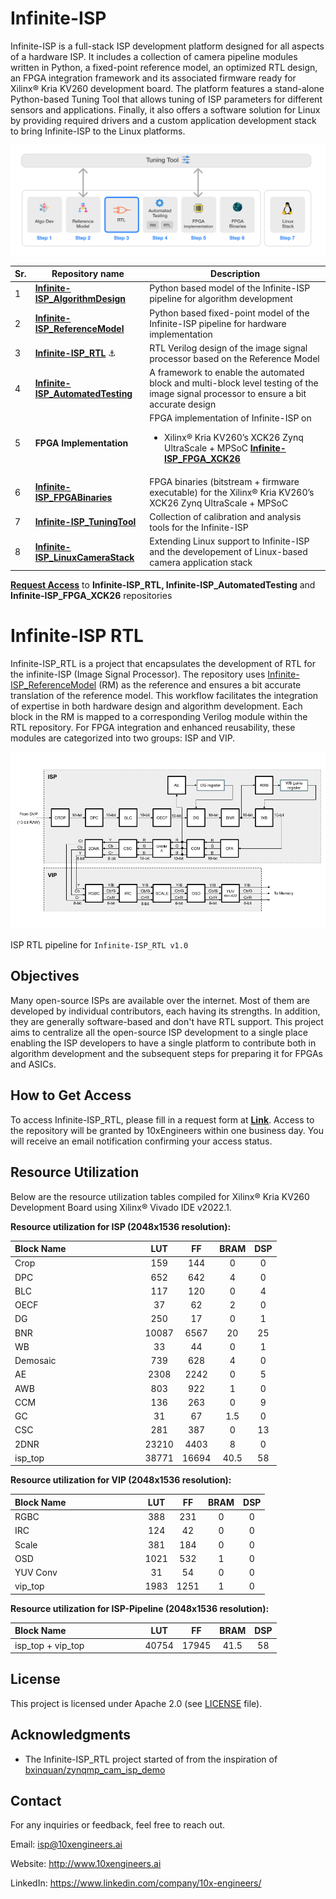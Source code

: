 
# Infinite-ISP
Infinite-ISP is a full-stack ISP development platform designed for all aspects of a hardware ISP. It includes a collection of camera pipeline modules written in Python, a fixed-point reference model, an optimized RTL design, an FPGA integration framework and its associated firmware ready for Xilinx® Kria KV260 development board. The platform features a stand-alone Python-based Tuning Tool that allows tuning of ISP parameters for different sensors and applications. Finally, it also offers a software solution for Linux by providing required drivers and a custom application development stack to bring Infinite-ISP to the Linux platforms.


![](doc/assets/Infinite-ISP_Repo_Flow.png)

| Sr.     | Repository name        | Description      | 
|---------| -------------  | ------------- |
| 1  | **[Infinite-ISP_AlgorithmDesign](https://github.com/10x-Engineers/Infinite-ISP)**  | Python based model of the Infinite-ISP pipeline for algorithm development |
| 2  | **[Infinite-ISP_ReferenceModel](https://github.com/10x-Engineers/Infinite-ISP_ReferenceModel)**                      | Python based fixed-point model of the Infinite-ISP pipeline for hardware implementation |
| 3  | **[Infinite-ISP_RTL](https://github.com/10x-Engineers/Infinite-ISP_RTL)** :anchor:  | RTL Verilog design of the image signal processor based on the Reference Model |
| 4  | **[Infinite-ISP_AutomatedTesting](https://github.com/10x-Engineers/Infinite-ISP_AutomatedTesting)** | A framework to enable the automated block and multi-block level testing of the image signal processor to ensure a bit accurate design |
| 5  | **FPGA Implementation**  | FPGA implementation of Infinite-ISP on <br>  <ul><li>Xilinx® Kria KV260’s XCK26 Zynq UltraScale + MPSoC **[Infinite-ISP_FPGA_XCK26](https://github.com/10x-Engineers/Infinite-ISP_FPGA_XCK26)** </li></ul>   |
| 6  | **[Infinite-ISP_FPGABinaries](https://github.com/10x-Engineers/Infinite-ISP_FPGABinaries)**         | FPGA binaries (bitstream + firmware executable) for the Xilinx® Kria KV260’s XCK26 Zynq UltraScale + MPSoC|
| 7  | **[Infinite-ISP_TuningTool](https://github.com/10x-Engineers/Infinite-ISP_TuningTool)**                              | Collection of calibration and analysis tools for the Infinite-ISP |
| 8  | **[Infinite-ISP_LinuxCameraStack](https://github.com/10x-Engineers/Infinite-ISP_LinuxCameraStack.git)** | Extending Linux support to Infinite-ISP and the developement of Linux-based camera application stack |

**[Request Access](https://docs.google.com/forms/d/e/1FAIpQLSfOIldU_Gx5h1yQEHjGbazcUu0tUbZBe0h9IrGcGljC5b4I-g/viewform?usp=sharing)** to **Infinite-ISP_RTL, Infinite-ISP_AutomatedTesting** and **Infinite-ISP_FPGA_XCK26** repositories


# Infinite-ISP RTL

Infinite-ISP_RTL is a project that encapsulates the development of RTL for the infinite-ISP (Image Signal Processor). The repository uses [Infinite-ISP_ReferenceModel](https://github.com/10x-Engineers/Infinite-ISP_ReferenceModel) (RM) as the reference and ensures a bit accurate translation of the reference model. This workflow facilitates the integration of expertise in both hardware design and algorithm development. Each block in the RM is mapped to a corresponding Verilog module within the RTL repository. For FPGA integration and enhanced reusability, these modules are categorized into two groups: ISP and VIP.    

![](doc/assets/Infinite-ISP_v1.0-pipeline.png)

ISP RTL pipeline for `Infinite-ISP_RTL v1.0`

## Objectives
Many open-source ISPs are available over the internet. Most of them are developed by individual contributors, each having its strengths. In addition, they are generally software-based and don't have RTL support. This project aims to centralize all the open-source ISP development to a single place enabling the ISP developers to have a single platform to contribute both in algorithm development and the subsequent steps for preparing it for FPGAs and ASICs.

## How to Get Access
To access Infinite-ISP_RTL, please fill in a request form at **[Link](https://docs.google.com/forms/d/e/1FAIpQLSfOIldU_Gx5h1yQEHjGbazcUu0tUbZBe0h9IrGcGljC5b4I-g/viewform?usp=sharing)**. Access to the repository will be granted by 10xEngineers within one business day. You will receive an email notification confirming your access status.

## Resource Utilization

   Below are the resource utilization tables compiled for Xilinx® Kria KV260 Development Board using Xilinx® Vivado IDE v2022.1.

    
   **Resource utilization for ISP (2048x1536 resolution):**
   
   | Block Name &nbsp;&nbsp;&nbsp;&nbsp;&nbsp;&nbsp;&nbsp;&nbsp;&nbsp;&nbsp;&nbsp;&nbsp;&nbsp;&nbsp;&nbsp;&nbsp;&nbsp;&nbsp;&nbsp;&nbsp;&nbsp;&nbsp;&nbsp;&nbsp;&nbsp;&nbsp;&nbsp;&nbsp;&nbsp;                          | LUT     | FF     | BRAM  | DSP   |
   | ------------------- | :---------: | :---------: | :---------: | :---------: |
   | Crop                |  159    | 144    | 0     | 0     |
   | DPC                 |  652    | 642    | 4     | 0     |
   | BLC                 |  117    | 120    | 0     | 4     |
   | OECF                |  37     | 62     | 2     | 0     |
   | DG                  |  250    | 17     | 0     | 1     |
   | BNR                 |  10087  | 6567   | 20    | 25    |
   | WB                  |  33     | 44     | 0     | 1     |
   | Demosaic            |  739    | 628    | 4     | 0     |
   | AE                  |  2308   | 2242   | 0     | 5     |
   | AWB                 |  803    | 922    | 1     | 0     |
   | CCM                 |  136    | 263    | 0     | 9     |
   | GC                  |  31     | 67     | 1.5   | 0     |
   | CSC                 |  281    | 387    | 0     | 13    |
   | 2DNR                |  23210  | 4403   | 8     | 0     |
   | isp_top             |  38771  | 16694  | 40.5  | 58    |
   
   **Resource utilization for VIP (2048x1536 resolution):**
   
   | Block Name &nbsp;&nbsp;&nbsp;&nbsp;&nbsp;&nbsp;&nbsp;&nbsp;&nbsp;&nbsp;&nbsp;&nbsp;&nbsp;&nbsp;&nbsp;&nbsp;&nbsp;&nbsp;&nbsp;&nbsp;&nbsp;&nbsp;&nbsp;&nbsp;&nbsp;&nbsp;&nbsp;&nbsp;&nbsp;                          | LUT     | FF     | BRAM  | DSP   |
   | ------------------- | :---------: | :---------: | :---------: | :---------: |
   | RGBC                | 388     | 231    | 0     | 0     |
   | IRC                 | 124     | 42     | 0     | 0     |
   | Scale               | 381     | 184    | 0     | 0     |
   | OSD                 | 1021    | 532    | 1     | 0     |
   | YUV Conv            | 31      | 54     | 0     | 0     |
   | vip_top             | 1983    | 1251   | 1     | 0     |

   **Resource utilization for ISP-Pipeline (2048x1536 resolution):**
   
   | Block Name &nbsp;&nbsp;&nbsp;&nbsp;&nbsp;&nbsp;&nbsp;&nbsp;&nbsp;&nbsp;&nbsp;&nbsp;&nbsp;&nbsp;&nbsp;&nbsp;&nbsp;&nbsp;&nbsp;&nbsp;&nbsp;&nbsp;&nbsp;&nbsp;&nbsp;&nbsp;&nbsp;&nbsp;&nbsp;                          | LUT     | FF     | BRAM  | DSP   |
   | ------------------- | :---------: | :---------: | :---------: | :---------: |
   | isp_top + vip_top   | 40754   | 17945  | 41.5  | 58    |



## License 
This project is licensed under Apache 2.0 (see [LICENSE](LICENSE) file).

## Acknowledgments
- The Infinite-ISP_RTL project started of from the inspiration of [bxinquan/zynqmp_cam_isp_demo](https://github.com/bxinquan/zynqmp_cam_isp_demo.git)

## Contact
For any inquiries or feedback, feel free to reach out.

Email: isp@10xengineers.ai

Website: http://www.10xengineers.ai

LinkedIn: https://www.linkedin.com/company/10x-engineers/

